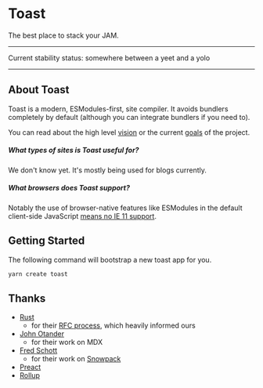 # Toast

The best place to stack your JAM.

---

Current stability status: somewhere between a yeet and a yolo

---

## About Toast

Toast is a modern, ESModules-first, site compiler. It avoids bundlers completely
by default (although you can integrate bundlers if you need to).

You can read about the high level [vision](./VISION.md) or the current
[goals](./GOALS.md) of the project.

##### What types of sites is Toast useful for?

We don't know yet. It's mostly being used for blogs currently.

##### What browsers does Toast support?

Notably the use of browser-native features like ESModules in the default
client-side JavaScript
[means no IE 11 support](https://caniuse.com/#feat=es6-module).

## Getting Started

The following command will bootstrap a new toast app for you.

```sh
yarn create toast
```

## Thanks

- [Rust](https://www.rust-lang.org/)
  - for their [RFC process](https://github.com/rust-lang/rfcs), which heavily
    informed ours
- [John Otander](https://twitter.com/4lpine)
  - for their work on MDX
- [Fred Schott](https://twitter.com/FredKSchott)
  - for their work on [Snowpack](https://www.snowpack.dev/)
- [Preact](https://preactjs.com/)
- [Rollup](https://github.com/rollup)

